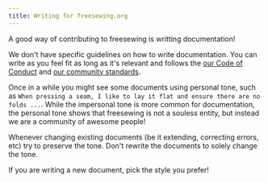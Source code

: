 ```yaml
---
title: Writing for freesewing.org
---
```


A good way of contributing to freesewing is writting documentation! 

We don't have specific guidelines on how to write documentation. You can write as you feel fit as long as it's relevant and follows the [our Code of Conduct](/guides/code-of-conduct/) and [our community standards](https://freesewing.org/docs/various/community-standards/).

Once in a while you might see some documents using personal tone, such as `When pressing a seam, I like to lay it flat and ensure there are no folds ...`. While the impersonal tone is more common for documentation, the personal tone shows that freesewing is not a souless entity, but instead we are a community of awesome people! 

Whenever changing existing documents (be it extending, correcting errors, etc) try to preserve the tone. Don't rewrite the documents to solely change the tone.

If you are writing a new document, pick the style you prefer!
